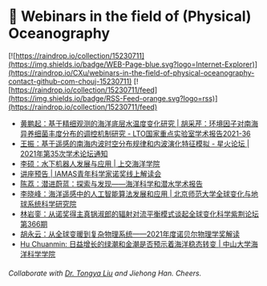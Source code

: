 # 🌊 Webinars in the field of (Physical) Oceanography

[![https://raindrop.io/collection/15230711](https://img.shields.io/badge/WEB-Page-blue.svg?logo=Internet-Explorer)](https://raindrop.io/CXu/webinars-in-the-field-of-physical-oceanography-contact-github-com-chouj-15230711) [![https://raindrop.io/collection/15230711/feed](https://img.shields.io/badge/RSS-Feed-orange.svg?logo=rss)](https://raindrop.io/collection/15230711/feed)

<!-- BLOG-POST-LIST:START -->
- [黄鹏起：基于精细观测的海洋底层水温度变化研究 | 胡采芹：环境因子对南海异养细菌丰度分布的调控机制研究 - LTO国家重点实验室学术报告2021-36](https://mp.weixin.qq.com/s/_XXMCsW2lFQ2qekUeege7g)
- [王振：基于遥感的南海内波时空分布规律和内波演化特征模拟 - 星火论坛 | 2021年第35次学术论坛通知](https://mp.weixin.qq.com/s/Ev-rgz6Oyq93idp7DAEbZA)
- [李硕：水下机器人发展与应用 | 上交海洋学院](https://mp.weixin.qq.com/s/Qw7wnOZ-38bDjx9wTjtylA)
- [讲座预告 | IAMAS青年科学家诺奖线上解读会](https://mp.weixin.qq.com/s/TNthDCG1R7WBYcl0Ts5bIg)
- [陈荔：潜进蔚蓝：探索与发现——海洋科学和潜水学术报告](https://mp.weixin.qq.com/s/nFgdomEvqocnaZIKKapWhg)
- [李晓峰：海洋遥感中的人工智能算法发展和应用 | 北京师范大学全球变化与地球系统科学研究院](http://gcess.bnu.edu.cn/kxyj/kydt/240399.html)
- [林岩銮：从诺奖得主真锅淑郎的辐射对流平衡模式谈起全球变化科学紫荆论坛第366期](https://mp.weixin.qq.com/s/_YnhBZZf_E7pBQqP9LIDzw)
- [胡永云：从全球变暖到复杂物理系统——2021年度诺贝尔物理学奖解读](https://mp.weixin.qq.com/s/5GMA7SAHKnFR0ebitHDUvQ)
- [Hu Chuanmin: 日益增长的绿潮和金潮是否预示着海洋稳态转变 | 中山大学海洋科学学院](https://marine.sysu.edu.cn/event/8730)
<!-- BLOG-POST-LIST:END -->

###### Collaborate with [Dr. Tongya Liu](https://liutongya.github.io/) and Jiehong Han. Cheers.
